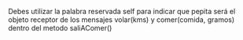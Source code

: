 Debes utilizar la palabra reservada self para indicar que pepita será el objeto receptor de los mensajes volar(kms) y comer(comida, gramos) dentro del metodo saliAComer()